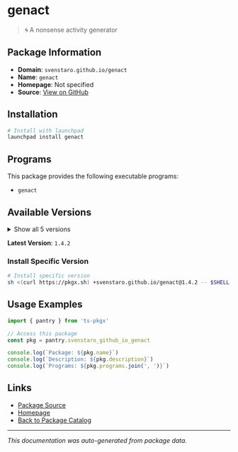# genact

> 🌀 A nonsense activity generator

## Package Information

- **Domain**: `svenstaro.github.io/genact`
- **Name**: `genact`
- **Homepage**: Not specified
- **Source**: [View on GitHub](https://github.com/pkgxdev/pantry/tree/main/projects/svenstaro.github.io/genact/package.yml)

## Installation

```bash
# Install with launchpad
launchpad install genact
```

## Programs

This package provides the following executable programs:

- `genact`

## Available Versions

<details>
<summary>Show all 5 versions</summary>

- `1.4.2`, `1.4.1`, `1.4.0`, `1.3.0`, `1.2.2`

</details>

**Latest Version**: `1.4.2`

### Install Specific Version

```bash
# Install specific version
sh <(curl https://pkgx.sh) +svenstaro.github.io/genact@1.4.2 -- $SHELL -i
```

## Usage Examples

```typescript
import { pantry } from 'ts-pkgx'

// Access this package
const pkg = pantry.svenstaro_github_io_genact

console.log(`Package: ${pkg.name}`)
console.log(`Description: ${pkg.description}`)
console.log(`Programs: ${pkg.programs.join(', ')}`)
```

## Links

- [Package Source](https://github.com/pkgxdev/pantry/tree/main/projects/svenstaro.github.io/genact/package.yml)
- [Homepage](#)
- [Back to Package Catalog](../package-catalog.md)

---

*This documentation was auto-generated from package data.*
